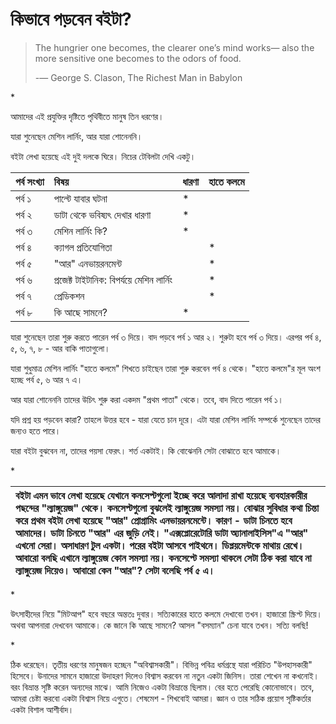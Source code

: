 # কিভাবে পড়বেন বইটা?

> The hungrier one becomes, the clearer one’s mind works— also the more sensitive one becomes to the odors of food.
>
> -― George S. Clason, The Richest Man in Babylon

\*

আমাদের এই প্রযুক্তির দৃষ্টিতে পৃথিবীতে মানুষ তিন ধরণের।

যারা শুনেছেন মেশিন লার্নিং, আর যারা শোনেননি।

বইটা লেখা হয়েছে এই দুই দলকে ঘিরে। নিচের টেবিলটা দেখি একটু।

| পর্ব সংখ্যা | বিষয় | ধারণা | হাতে কলমে |
| :--- | :--- | :--- | :--- |
| পর্ব ১ | পাল্টে যাবার ঘটনা | \* |  |
| পর্ব ২ | ডাটা থেকে ভবিষ্যৎ দেখার ধারণা | \* |  |
| পর্ব ৩ | মেশিন লার্নিং কি? | \* |  |
| পর্ব ৪ | ক্যাগল প্রতিযোগিতা |  | \* |
| পর্ব ৫ | "আর" এনভায়রনমেন্ট |  | \* |
| পর্ব ৬ | প্রজেক্ট টাইটানিক: বিপর্যয়ে মেশিন লার্নিং |  | \* |
| পর্ব ৭ | প্রেডিকশন |  | \* |
| পর্ব ৮ | কি আছে সামনে? | \* |  |

যারা শুনেছেন তারা শুরু করতে পারেন পর্ব ৩ দিয়ে। বাদ পড়বে পর্ব ১ আর ২। শুরুটা হবে পর্ব ৩ দিয়ে। এরপর পর্ব ৪, ৫, ৬, ৭, ৮ - আর বাকি পাতাগুলো।

যারা শুধুমাত্র মেশিন লার্নিং "হাতে কলমে" শিখতে চাইছেন তারা শুরু করবেন পর্ব ৪ থেকে। "হাতে কলমে"র মূল অংশ হচ্ছে পর্ব ৫, ৬ আর ৭ এ।

আর যারা শোনেননি তাদের উচিৎ শুরু করা একদম "প্রথম পাতা" থেকে। তবে, বাদ দিতে পারেন পর্ব ১।

যদি প্রশ্ন হয় পড়বেন কারা? তাহলে উত্তর হবে - যারা যেতে চান দূরে। এটা যারা মেশিন লার্নিং সম্পর্কে শুনেছেন তাদের জন্যও হতে পারে।

যারা বইটা বুঝবেন না, তাদের পয়সা ফেরৎ। শর্ত একটাই। কি বোঝেননি সেটা বোঝাতে হবে আমাকে।

\*

| বইটা এমন ভাবে লেখা হয়েছে যেখানে কনসেপ্টগুলো ইচ্ছে করে আলাদা রাখা হয়েছে ব্যবহারকারীর পছন্দের "ল্যাঙ্গুয়েজ" থেকে। কনসেপ্টগুলো বুঝলেই ল্যাঙ্গুয়েজ সমস্যা নয়। বোঝার সুবিধার কথা চিন্তা করে প্রথম বইটা লেখা হয়েছে "আর" প্রোগ্রামিং এনভায়রনমেন্টে। কারণ - ডাটা চিনতে হবে আমাদের। ডাটা চিনতে "আর" এর জুড়ি নেই। "এক্সপ্লোরেটোরি ডাটা অ্যানালাইসিস"এ "আর" এখনো সেরা। অসাধারণ টুল একটা। পরের বইটা আসবে পাইথনে। ডিপ্লয়মেন্টকে মাথায় রেখে। আবারো বলছি এখানে ল্যাঙ্গুয়েজ কোন সমস্যা নয়। কনসেপ্টে সমস্যা থাকলে সেটা ঠিক করা যাবে না ল্যাঙ্গুয়েজ দিয়েও। আবারো কেন "আর"? সেটা বলেছি পর্ব ৫ এ। |
| :--- |


\*

উৎসাহীদের নিয়ে "মিটআপ" হবে বছরে অন্ততঃ দুবার। সত্যিকারের হাতে কলমে দেখাবো তখন। হাজারো স্ক্রিপ্ট দিয়ে। অথবা আপনারা দেখবেন আমাকে। কে জানে কি আছে সামনে? আসল "বসম্যান" চেনা যাবে তখন। সত্যি বলছি!

\*

ঠিক ধরেছেন। তৃতীয় ধরণের মানুষজন হচ্ছেন "অবিশ্বাসকারী"। বিভিন্ন পবিত্র ধর্মগ্রন্থে যারা পরিচিত "উপহাসকারী" হিসেবে। উনাদের সামনে হাজারো উদাহরণ দিলেও বিশ্বাস করবেন না নতুন একটা জিনিস। তারা শেখেন না কখনোই। বরং বিভ্রান্ত সৃষ্টি করেন অন্যদের মাঝে। আমি নিজেও একটা বিভ্রান্তে ছিলাম। বের হতে পেরেছি কোনোভাবে। তবে, আমরা চেষ্টা করবো একটা বিশ্বাস নিয়ে এগুতে। শেষমেশ - শিখবোই আমরা। জ্ঞান ও তার সঠিক প্রয়োগ সৃষ্টিকর্তার একটা বিশাল আশীর্বাদ।

